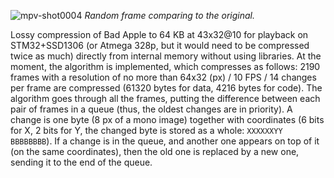![mpv-shot0004](https://github.com/user-attachments/assets/4bfebf53-a50c-4136-8bdd-9040bf1b05ad)
*Random frame comparing to the original.*

Lossy compression of Bad Apple to 64 KB at 43x32@10 for playback on STM32+SSD1306 (or Atmega 328p, but it would need to be compressed twice as much) directly from internal memory without using libraries.
At the moment, the algorithm is implemented, which compresses as follows:
2190 frames with a resolution of no more than 64x32 (px) / 10 FPS / 14 changes per frame are compressed (61320 bytes for data, 4216 bytes for code).
The algorithm goes through all the frames, putting the difference between each pair of frames in a queue (thus, the oldest changes are in priority).
A change is one byte (8 px of a mono image) together with coordinates (6 bits for X, 2 bits for Y, the changed byte is stored as a whole: `XXXXXXYY BBBBBBBB`).
If a change is in the queue, and another one appears on top of it (on the same coordinates), then the old one is replaced by a new one, sending it to the end of the queue.
